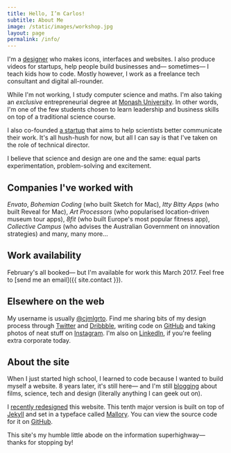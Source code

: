 ```yaml
---
title: Hello, I’m Carlos!
subtitle: About Me
image: /static/images/workshop.jpg
layout: page
permalink: /info/
---
```


I'm a [designer](/work) who makes icons, interfaces and websites. I also produce videos for startups, help people build businesses and— sometimes— I teach kids how to code. Mostly however, I work as a freelance tech consultant and digital all-rounder.

While I'm not working, I study computer science and maths. I'm also taking an _exclusive_ entrepreneurial degree at [Monash University](https://www.monash.edu/global-challenges). In other words, I'm one of the few students chosen to learn leadership and business skills on top of a traditional science course.

I also co-founded [a startup](http://initiator.fund) that aims to help scientists better communicate their work. It's all hush-hush for now, but all I can say is that I've taken on the role of technical director.

I believe that science and design are one and the same: equal parts experimentation, problem-solving and excitement.

## Companies I've worked with

<cite>Envato</cite>, <cite>Bohemian Coding</cite> (who built Sketch for Mac), <cite>Itty Bitty Apps</cite> (who built Reveal for Mac), <cite>Art Processors</cite> (who popularised location-driven museum tour apps), <cite>8fit</cite> (who built Europe's most popular fitness app), <cite>Collective Campus</cite> (who advises the Australian Government on innovation strategies) and many, many more...

## Work availability

February's all booked— but I'm available for work this March 2017. Feel free to [send me an email]({{ site.contact }}).

## Elsewhere on the web

My username is usually [@cjmlgrto](https://twitter.com/cjmlgrto). Find me sharing bits of my design process through [Twitter](https://twitter.com/cjmlgrto) and [Dribbble](https://dribbble.com/cjmlgrto), writing code on [GitHub](https://github.com/cjmlgrto/mlgrto.com) and taking photos of neat stuff on [Instagram](https://instagram.com/cjmlgrto). I'm also on [LinkedIn](http://linkedin.com/in/cjmlgrto), if you're feeling extra corporate today.

## About the site

When I just started high school, I learned to code because I wanted to build myself a website. 8 years later, it's still here— and I'm still [blogging](/) about films, science, tech and design (literally anything I can geek out on).

I [recently redesigned](/) this website. This tenth major version is built on top of [Jekyll](http://jekyllrb.com) and set in a typeface called [Mallory](https://frerejones.com/families/mallory). You can view the source code for it on [GitHub](https://github.com/cjmlgrto/mlgrto.com).

This site's my humble little abode on the information superhighway— thanks for stopping by!
